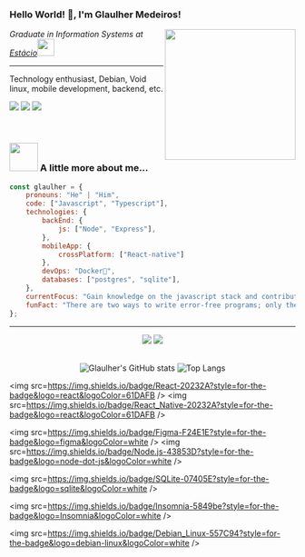  ### Hello World! 🖖, I'm Glaulher Medeiros! 

<img align="right"  src="https://media.giphy.com/media/wwg1suUiTbCY8H8vIA/giphy-downsized-large.gif" width="230">
<p><em>Graduate in Information Systems at <a href="https://estacio.br/estude-na-estacio/nossa-graduacao">Estácio</a><img src="https://media.giphy.com/media/WUlplcMpOCEmTGBtBW/giphy.gif" width="30"> 
</em></p>

---

Technology enthusiast, Debian, Void linux, mobile development, backend, etc.


<p align="left">
<span style="inline-block;">
  <a href="https://www.linkedin.com/in/glaulher-medeiros-03799967/" target="_blank"><img src="https://img.shields.io/badge/LinkedIn-0077B5?style=for-the-badge&logo=linkedin&logoColor=white" ></a>
</span>
<span style="inline-block;">
  <a href="https://glaulher.github.io/" target="_blank"><img src="https://img.shields.io/badge/github.io-gray?style=for-the-badge&logo=github&logoColor=white" ></a>
</span>

<span style="inline-block;">
  <a href="https://terminaldopenguin.blogspot.com/" target="_blank"><img src="https://img.shields.io/badge/blog-orange?style=for-the-badge&logo=blogger&logoColor=white"></a>
</span>
</p>

</br>

### <img src="https://media.giphy.com/media/VgCDAzcKvsR6OM0uWg/giphy.gif" width="50"> A little more about me...  

```javascript
const glaulher = {
    pronouns: "He" | "Him",
    code: ["Javascript", "Typescript"],   
    technologies: {
        backEnd: {
            js: ["Node", "Express"],
        },
        mobileApp: {
            crossPlatform: ["React-native"]
        },
        devOps: "Docker🐳",
        databases: ["postgres", "sqlite"],      
    },    
    currentFocus: "Gain knowledge on the javascript stack and contribute to the community",
    funFact: "There are two ways to write error-free programs; only the third one works"
};
```


---
<!--START_SECTION:waka-->

<div align='center'> 
    <img src=https://img.shields.io/badge/JavaScript-F7DF1E?style=for-the-badge&logo=javascript&logoColor=black />
    <img src=https://img.shields.io/badge/TypeScript-007ACC?style=for-the-badge&logo=typescript&logoColor=white />  
</div>
  
  <br>
  <div align='center'>             
 
![Glaulher's GitHub stats](https://github-readme-stats.vercel.app/api?username=glaulher&show_icons=true&theme=tokyonight)
![Top Langs](https://github-readme-stats.vercel.app/api/top-langs/?username=glaulher&hide=html&layout=compact&theme=tokyonight)
   
</div>

 <img src=https://img.shields.io/badge/React-20232A?style=for-the-badge&logo=react&logoColor=61DAFB />
  <img src=https://img.shields.io/badge/React_Native-20232A?style=for-the-badge&logo=react&logoColor=61DAFB />
  
  <img src=https://img.shields.io/badge/Figma-F24E1E?style=for-the-badge&logo=figma&logoColor=white />
  <img src=https://img.shields.io/badge/Node.js-43853D?style=for-the-badge&logo=node-dot-js&logoColor=white />
  
 


  <img src=https://img.shields.io/badge/SQLite-07405E?style=for-the-badge&logo=sqlite&logoColor=white />

  <img src=https://img.shields.io/badge/Insomnia-5849be?style=for-the-badge&logo=Insomnia&logoColor=white />
 
  
  <img src=https://img.shields.io/badge/Debian_Linux-557C94?style=for-the-badge&logo=debian-linux&logoColor=white />


